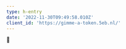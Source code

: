 ```yaml
---
type: h-entry
date: '2022-11-30T09:49:58.010Z'
client_id: 'https://gimme-a-token.5eb.nl/'
---
```

💜
